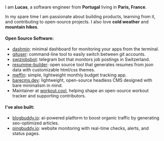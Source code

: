 I am **Lucas**, a software engineer from **Portugal** living in **Paris, France**.

In my spare time I am passionate about building products, learning from it, and contributing to open-source projects. I also love **cold weather** and **mountain hikes**.

#### Open Source Software:

- [dashmin](https://github.com/lucasnevespereira/dashmin): minimal dashboard for monitoring your apps from the terminal.
- [gituser](https://github.com/lucasnevespereira/go-gituser): command-line tool to easily switch between git accounts.
- [swizjobsbot](https://github.com/lucasnevespereira/swizjobsbot): telegram bot that monitors job postings in Switzerland.
- [resumme-builder](https://github.com/lucasnevespereira/resumme-builder): open source tool that generates resumes from json data with customizable html/css themes.
- [meffin](https://github.com/lucasnevespereira/meffin): simple, lightweight monthly budget tracking app.
- [barecms.dev](https://barecms.dev): lightweight, open-source headless CMS designed with bare minimalism in mind.
- Maintainer at [workout.cool](https://github.com/Snouzy/workout-cool), helping shape an open-source workout tracker and supporting contributors.

#### I've also built:

- [blogbuddy.io](https://blogbuddy.io): ai-powered platform to boost organic traffic by generating seo-optimized articles.
- [pingbuddy.io](https://pingbuddy.io): website monitoring with real-time checks, alerts, and status pages.
